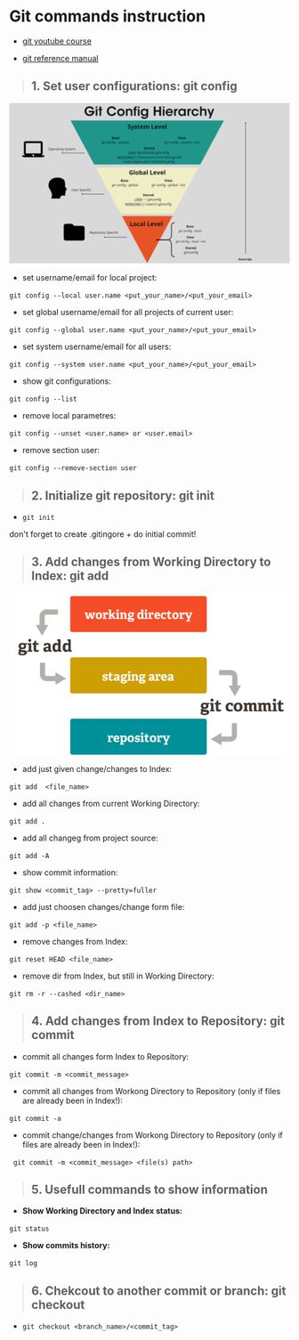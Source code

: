 # Git commands instruction

- [git youtube course](https://www.youtube.com/playlist?list=PLDyvV36pndZFHXjXuwA_NywNrVQO0aQqb)

- [git reference manual](https://git-scm.com/docs)

> ## **1. Set user configurations: git config**

![git config hierarchy](git_config.png)

- set username/email for local project:

`git config --local user.name <put_your_name>/<put_your_email>`

- set global username/email for all projects of current user:

`git config --global user.name <put_your_name>/<put_your_email>` 

- set system username/email for all users:

`git config --system user.name <put_your_name>/<put_your_email>`

- show git configurations:

`git config --list`

- remove local parametres:

`git config --unset <user.name> or <user.email>`

- remove section user:

`git config --remove-section user`


> ## **2. Initialize git repository: git init**

- `git init`

don't forget to create .gitingore + do initial commit!

> ## **3. Add changes from Working Directory to Index: git add**

![git workspaces](git_workspaces.png)

- add just given change/changes to Index:

`git add  <file_name>`

- add all changes from current Working Directory:

`git add .`

- add all changeg from project source:

`git add -A`

- show commit information:

`git show <commit_tag> --pretty=fuller`

- add just choosen changes/change form file:

`git add -p <file_name>`

- remove changes from Index:

`git reset HEAD <file_name>`

- remove dir from Index, but still in Working Directory:

`git rm -r --cashed <dir_name>`

> ## **4. Add changes from Index to Repository: git commit**

- commit all changes form Index to Repository:

`git commit -m <commit_message>`

- commit all changes from Workong Directory to Repository (only if files are already been in Index!):

`git commit -a`

- commit change/changes from Workong Directory to Repository (only if files are already been in Index!):

` git commit -m <commit_message> <file(s) path>`

> ## **5. Usefull commands to show information**
- **Show Working Directory and Index status:**

`git status`

- **Show commits history:**

`git log`

> ## **6. Chekcout to another commit or branch: git checkout**
- `git checkout <branch_name>/<commit_tag>`